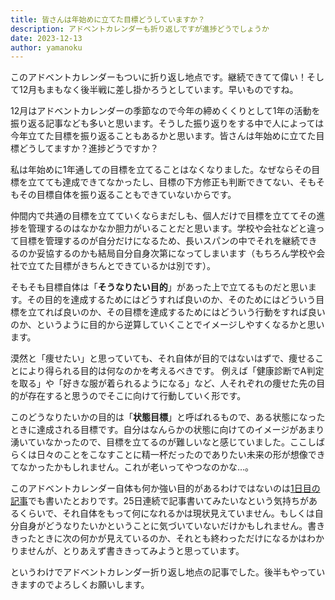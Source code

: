 ```yaml
---
title: 皆さんは年始めに立てた目標どうしていますか？
description: アドベントカレンダーも折り返しですが進捗どうでしょうか
date: 2023-12-13
author: yamanoku
---
```


このアドベントカレンダーもついに折り返し地点です。継続できてて偉い！そして12月もまもなく後半戦に差し掛かろうとしています。早いものですね。

12月はアドベントカレンダーの季節なので今年の締めくくりとして1年の活動を振り返る記事なども多いと思います。そうした振り返りをする中で人によっては今年立てた目標を振り返ることもあるかと思います。皆さんは年始めに立てた目標どうしてますか？進捗どうですか？

私は年始めに1年通しての目標を立てることはなくなりました。なぜならその目標を立てても達成できてなかったし、目標の下方修正も判断できてない、そもそもその目標自体を振り返ることもできていないからです。

仲間内で共通の目標を立てていくならまだしも、個人だけで目標を立ててその進捗を管理するのはなかなか胆力がいることだと思います。学校や会社などと違って目標を管理するのが自分だけになるため、長いスパンの中でそれを継続できるのか妥協するのかも結局自分自身次第になってしまいます（もちろん学校や会社で立てた目標がきちんとできているかは別です）。

そもそも目標自体は「**そうなりたい目的**」があった上で立てるものだと思います。その目的を達成するためにはどうすれば良いのか、そのためにはどういう目標を立てれば良いのか、その目標を達成するためにはどういう行動をすれば良いのか、というように目的から逆算していくことでイメージしやすくなるかと思います。

漠然と「痩せたい」と思っていても、それ自体が目的ではないはずで、痩せることにより得られる目的は何なのかを考えるべきです。
例えば「健康診断でA判定を取る」や「好きな服が着られるようになる」など、人それぞれの痩せた先の目的が存在すると思うのでそこに向けて行動していく形です。

このどうなりたいかの目的は「**状態目標**」と呼ばれるもので、ある状態になったときに達成される目標です。自分はなんらかの状態に向けてのイメージがあまり湧いていなかったので、目標を立てるのが難しいなと感じていました。ここしばらくは日々のことをこなすことに精一杯だったのでありたい未来の形が想像できてなかったかもしれません。これが老いってやつなのかな…。

このアドベントカレンダー自体も何か強い目的があるわけではないのは[1日目の記事](./2023-12-01)でも書いたとおりです。25日連続で記事書いてみたいなという気持ちがあるくらいで、それ自体をもって何になれるかは現状見えていません。もしくは自分自身がどうなりたいかということに気づいていないだけかもしれません。書ききったときに次の何かが見えているのか、それとも終わっただけになるかはわかりませんが、とりあえず書ききってみようと思っています。

というわけでアドベントカレンダー折り返し地点の記事でした。後半もやっていきますのでよろしくお願いします。

